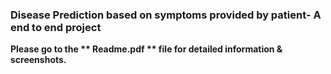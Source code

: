 ### Disease Prediction based on symptoms provided by patient- A end to end project


**Please go to the ** Readme.pdf ** file for detailed information & screenshots.**
